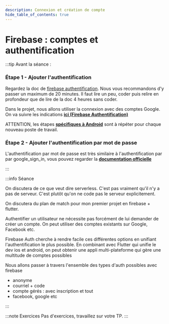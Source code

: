 ```yaml
---
description: Connexion et création de compte
hide_table_of_contents: true
---
```


# Firebase : comptes et authentification

<Row>

<Column>

:::tip Avant la séance :

### Étape 1 - Ajouter l'authentification

Regardez la doc de [firebase authentification](https://firebase.google.com/docs/auth/flutter/start). Nous vous recommandons d'y passer un maximum de 20 minutes. Il faut lire un peu, coder puis relire en profondeur que de lire de la doc 4 heures sans coder.

Dans le projet, nous allons utiliser la connexion avec des comptes Google. On va suivre les indications **[ici (Firebase Authentification)](notice-firebase-auth)**

ATTENTION, les étapes **[spécifiques à Android](notice-firebase-auth#configuration-google_sign_in-pour-android)** sont à répéter pour chaque nouveau poste de travail.

### Étape 2 - Ajouter l'authentification par mot de passe

L'authentification par mot de passe est très similaire à l'authentification par par google_sign_in, vous pouvez regarder la **[documentation officielle](https://firebase.google.com/docs/auth/flutter/password-auth)**

:::

</Column>

<Column>

:::info Séance

On discutera de ce que veut dire serverless. C'est pas vraiment qu'il n'y a pas de serveur. C'est plutôt qu'on ne code pas le serveur explicitement.

On discutera du plan de match pour mon premier projet en firebase + flutter.

Authentifier un utilisateur ne nécessite pas forcément de lui demander de créer un compte. On peut utiliser des comptes existants sur Google, Facebook etc.

Firebase Auth cherche à rendre facile ces différentes options en unifiant l'authentification le plus possible. En combinant avec Flutter qui unifie le dev ios et android, on peut obtenir une appli multi-plateforme qui gère une multitude de comptes possibles

Nous allons passer à travers l'ensemble des types d'auth possibles avec firebase

- anonyme
- courriel + code
- compte gérés : avec inscription et tout
- facebook, google etc

:::

</Column>

</Row>

:::note Exercices
Pas d'exercices, travaillez sur votre TP.
:::
